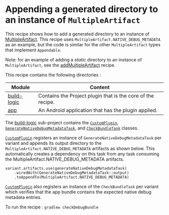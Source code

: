 # Appending a generated directory to an instance of `MultipleArtifact`

This recipe shows how to add a generated directory to an instance of
[MultipleArtifact](https://developer.android.com/reference/tools/gradle-api/current/com/android/build/api/artifact/MultipleArtifact).
This recipe uses `MultipleArtifact.NATIVE_DEBUG_METADATA` as an example, but the code is similar
for the other `MultipleArtifact` types that implement `Appendable`.

Note: for an example of adding a *static* directory to an instance of `MultipleArtifact`, see the
[addMultipleArtifact](../addMultipleArtifact) recipe.

This recipe contains the following directories :

| Module                     | Content                                                     |
|----------------------------|-------------------------------------------------------------|
| [build-logic](build-logic) | Contains the Project plugin that is the core of the recipe. |
| [app](app)                 | An Android application that has the plugin applied.         |


The [build-logic](build-logic) sub-project contains the
[`CustomPlugin`](build-logic/plugins/src/main/kotlin/CustomPlugin.kt),
[`GenerateNativeDebugMetadataTask`](build-logic/plugins/src/main/kotlin/GenerateNativeDebugMetadataTask.kt),
and [`CheckBundleTask`](build-logic/plugins/src/main/kotlin/CheckBundleTask.kt) classes.

[`CustomPlugin`](build-logic/plugins/src/main/kotlin/CustomPlugin.kt) registers an instance of
`GenerateNativeDebugMetadataTask` per variant and appends its output directory to the
`MultipleArtifact.NATIVE_DEBUG_METADATA` artifacts as shown below. This automatically creates a
dependency on this task from any task consuming the MultipleArtifact.NATIVE_DEBUG_METADATA
artifacts.

```
variant.artifacts.use(generateNativeDebugMetadataTask)
    .wiredWith(GenerateNativeDebugMetadataTask::output)
    .toAppendTo(MultipleArtifact.NATIVE_DEBUG_METADATA)
```

[`CustomPlugin`](build-logic/plugins/src/main/kotlin/CustomPlugin.kt) also registers an instance of
the `CheckBundleTask` per variant which verifies that the app bundle contains the expected native
debug metadata entries.

To run the recipe : `gradlew checkDebugBundle`
